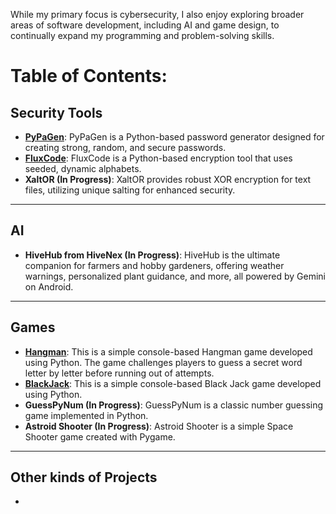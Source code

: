 While my primary focus is cybersecurity, I also enjoy exploring broader areas of software development, including AI and game design, to continually expand my programming and problem-solving skills.

# Table of Contents:

## Security Tools

  * **[PyPaGen](https://github.com/EkkoN7/Portfolio/blob/main/PyPaGen.md)**: PyPaGen is a Python-based password generator designed for creating strong, random, and secure passwords.
  * **[FluxCode](https://github.com/EkkoN7/Portfolio/blob/main/FluxCode.md)**: FluxCode is a Python-based encryption tool that uses seeded, dynamic alphabets.
  * **XaltOR (In Progress)**: XaltOR provides robust XOR encryption for text files, utilizing unique salting for enhanced security.

-----

## AI

* **HiveHub from HiveNex (In Progress)**: HiveHub is the ultimate companion for farmers and hobby gardeners, offering weather warnings, personalized plant guidance, and more, all powered by Gemini on Android.

-----

## Games

  * **[Hangman](https://github.com/EkkoN7/Portfolio/blob/main/Hangman.md)**: This is a simple console-based Hangman game developed using Python. The game challenges players to guess a secret word letter by letter before running out of attempts.
  *  **[BlackJack](https://github.com/EkkoN7/Portfolio/blob/main/Blackjack.md)**: This is a simple console-based Black Jack game developed using Python.
  *  **GuessPyNum (In Progress)**: GuessPyNum is a classic number guessing game implemented in Python. 
* **Astroid Shooter (In Progress)**: Astroid Shooter is a simple Space Shooter game created with Pygame.
-----

## Other kinds of Projects

-

